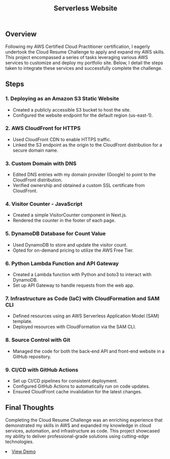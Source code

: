 <div id="main" class="alt">

<!-- One -->
<section id="one">
	<div class="inner">
		<header class="major">
			<h1>Serverless Website</h1>
		</header>

<!-- Content -->
<h2>Overview</h2>
    <p>Following my AWS Certified Cloud Practitioner certification, I eagerly undertook the Cloud Resume Challenge to apply and expand my AWS skills. This project encompassed a series of tasks leveraging various AWS services to customize and deploy my portfolio site. Below, I detail the steps taken to integrate these services and successfully complete the challenge.</p>

<h2>Steps</h2>

<h3>1. Deploying as an Amazon S3 Static Website</h3>
    <ul>
        <li>Created a publicly accessible S3 bucket to host the site.</li>
        <li>Configured the website endpoint for the default region (us-east-1).</li>
    </ul>

<h3>2. AWS CloudFront for HTTPS</h3>
    <ul>
        <li>Used CloudFront CDN to enable HTTPS traffic.</li>
        <li>Linked the S3 endpoint as the origin to the CloudFront distribution for a secure domain name.</li>
    </ul>

<h3>3. Custom Domain with DNS</h3>
    <ul>
        <li>Edited DNS entries with my domain provider (Google) to point to the CloudFront distribution.</li>
        <li>Verified ownership and obtained a custom SSL certificate from CloudFront.</li>
    </ul>

<h3>4. Visitor Counter - JavaScript</h3>
    <ul>
        <li>Created a simple VisitorCounter component in Next.js.</li>
        <li>Rendered the counter in the footer of each page.</li>
    </ul>

<h3>5. DynamoDB Database for Count Value</h3>
    <ul>
        <li>Used DynamoDB to store and update the visitor count.</li>
        <li>Opted for on-demand pricing to utilize the AWS Free Tier.</li>
    </ul>

<h3>6. Python Lambda Function and API Gateway</h3>
    <ul>
        <li>Created a Lambda function with Python and boto3 to interact with DynamoDB.</li>
        <li>Set up API Gateway to handle requests from the web app.</li>
    </ul>

<h3>7. Infrastructure as Code (IaC) with CloudFormation and SAM CLI</h3>
    <ul>
        <li>Defined resources using an AWS Serverless Application Model (SAM) template.</li>
        <li>Deployed resources with CloudFormation via the SAM CLI.</li>
    </ul>

<h3>8. Source Control with Git</h3>
    <ul>
        <li>Managed the code for both the back-end API and front-end website in a GitHub repository.</li>
    </ul>

<h3>9. CI/CD with GitHub Actions</h3>
    <ul>
        <li>Set up CI/CD pipelines for consistent deployment.</li>
        <li>Configured GitHub Actions to automatically run on code updates.</li>
        <li>Ensured CloudFront cache invalidation for the latest changes.</li>
    </ul>

<h2>Final Thoughts</h2>
    <p>Completing the Cloud Resume Challenge was an enriching experience that demonstrated my skills in AWS and expanded my knowledge in cloud services, automation, and infrastructure as code. This project showcased my ability to deliver professional-grade solutions using cutting-edge technologies.</p>

<div class="image fit">
<img src="{% link assets/images/cloud-resume-screenshot.png %}" alt="" />
<li><a href="https://www.cloud.ericnbello.com" class="button">View Demo</a></li>
</div>

</div>
</section>